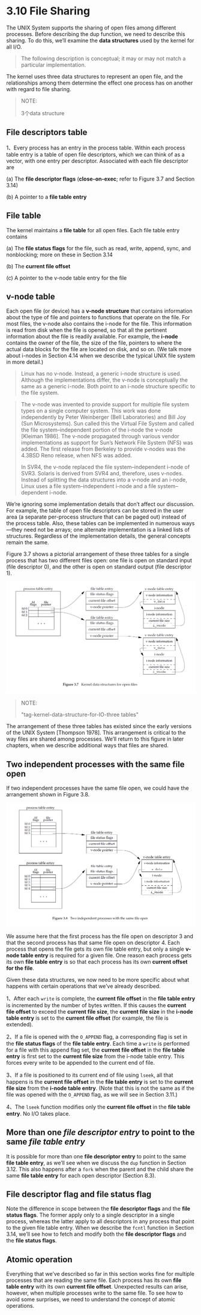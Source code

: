 # 3.10 File Sharing

The UNIX System supports the sharing of open files among different processes. Before describing the dup function, we need to describe this sharing. To do this, we’ll examine the **data structures** used by the kernel for all I/O.

> The following description is conceptual; it may or may not match a particular implementation.

The kernel uses three data structures to represent an open file, and the relationships among them determine the effect one process has on another with regard to file sharing.

> NOTE: 
>
> 3个data structure

## File descriptors table

1、Every process has an entry in the process table. Within each process table entry is a table of open file descriptors, which we can think of as a vector, with one entry per descriptor. Associated with each file descriptor are

(a) The **file descriptor flags** (**close-on-exec**; refer to Figure 3.7 and Section 3.14)

(b) A pointer to a **file table entry**

## File table 

The kernel maintains a **file table** for all open files. Each file table entry contains

(a) The **file status flags** for the file, such as read, write, append, sync, and nonblocking; more on these in Section 3.14

(b) The **current file offset**

(c) A pointer to the v-node table entry for the file

## v-node table 

Each open file (or device) has a **v-node structure** that contains information about the type of file and pointers to functions that operate on the file. For most files, the v-node also contains the i-node for the file. This information is read from disk when the file is opened, so that all the pertinent information about the file is readily available. For example, the **i-node** contains the owner of the file, the size of the file, pointers to where the actual data blocks for the file are located on disk, and so on. (We talk more about i-nodes in Section 4.14 when we describe the typical UNIX file system in more detail.)

> Linux has no v-node. Instead, a generic i-node structure is used. Although the implementations differ, the v-node is conceptually the same as a generic i-node. Both point to an i-node structure specific to the file system.

> The v-node was invented to provide support for multiple file system types on a single computer system. This work was done independently by Peter Weinberger (Bell Laboratories) and Bill Joy (Sun Microsystems). Sun called this the Virtual File System and called the file system–independent portion of the i-node the v-node [Kleiman 1986]. The v-node propagated through various vendor implementations as support for Sun’s Network File System (NFS) was added. The first release from Berkeley to provide v-nodes was the 4.3BSD Reno release, when NFS was added.
>
> In SVR4, the v-node replaced the file system–independent i-node of SVR3. Solaris is derived from SVR4 and, therefore, uses v-nodes. Instead of splitting the data structures into a v-node and an i-node, Linux uses a file system–independent i-node and a file system–dependent i-node.

We’re ignoring some implementation details that don’t affect our discussion. For example, the table of open file descriptors can be stored in the user area (a separate per-process structure that can be paged out) instead of the process table. Also, these tables can be implemented in numerous ways—they need not be arrays; one alternate implementation is a linked lists of structures. Regardless of the implementation details, the general concepts remain the same.

Figure 3.7 shows a pictorial arrangement of these three tables for a single process that has two different files open: one file is open on standard input (file descriptor 0), and the other is open on standard output (file descriptor 1).

![](./APUE-3.10-File-Sharing-Figure-3.7-Kernel-data-structures-for-open-files.png)

> NOTE: 
>
> "tag-kernel-data-structure-for-IO-three tables"

The arrangement of these three tables has existed since the early versions of the UNIX System [Thompson 1978]. This arrangement is critical to the way files are shared among processes. We’ll return to this figure in later chapters, when we describe additional ways that files are shared.



## Two independent processes with the same file open

If two independent processes have the same file open, we could have the arrangement shown in Figure 3.8.

![](./APUE-3.10-File-Sharing-Figure-3.8-Two-independent-processes-with-the-same-file-open.png)

We assume here that the first process has the file open on descriptor 3 and that the second process has that same file open on descriptor 4. Each process that opens the file gets its own file table entry, but only a single **v-node table entry** is required for a given file. One reason each process gets its own **file table entry** is so that each process has its own **current offset for the file**.





Given these data structures, we now need to be more specific about what happens with certain operations that we’ve already described.

1、After each `write` is complete, the **current file offset** in the **file table entry** is incremented by the number of bytes written. If this causes the **current file offset** to exceed the **current file size**, the **current file size** in the **i-node table entry** is set to the **current file offset** (for example, the file is extended).

2、If a file is opened with the `O_APPEND` flag, a corresponding flag is set in the **file status flags** of the **file table entry**. Each time a `write` is performed for a file with this append flag set, the **current file offset** in the **file table entry** is first set to the **current file size** from the i-node table entry. This forces every write to be appended to the current end of file.

3、If a file is positioned to its current end of file using `lseek`, all that happens is the **current file offset** in the **file table entry** is set to the **current file size** from the **i-node table entry**. (Note that this is not the same as if the file was opened with the `O_APPEND` flag, as we will see in Section 3.11.)

4、The `lseek` function modifies only the **current file offset** in the **file table entry**. No I/O takes place.

## More than one *file descriptor entry* to point to the same *file table entry*

It is possible for more than one **file descriptor entry** to point to the same **file table entry**, as we’ll see when we discuss the `dup` function in Section 3.12. This also happens after a `fork` when the parent and the child share the same **file table entry** for each open descriptor (Section 8.3).

## File descriptor flag and file status flag

Note the difference in scope between the **file descriptor flags** and the **file status flags**. The former apply only to a single descriptor in a single process, whereas the latter apply to all descriptors in any process that point to the given file table entry. When we describe the `fcntl` function in Section 3.14, we’ll see how to fetch and modify both the **file descriptor flags** and the **file status flags**.



## Atomic operation

Everything that we’ve described so far in this section works fine for multiple processes that are reading the same file. Each process has its own **file table entry** with its own **current file offset**. Unexpected results can arise, however, when multiple processes write to the same file. To see how to avoid some surprises, we need to understand the concept of atomic operations.

